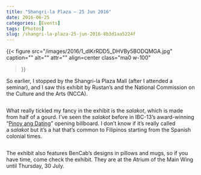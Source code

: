```yaml
---
title: "Shangri-la Plaza — 25 Jun 2016"
date: 2016-06-25
categories: [Events]
tags: [Photos]
slug: /shangri-la-plaza-25-jun-2016-8b3d1aa5224f
---
```


{{< figure
  src="/images/2016/1_dlKrRDD5_DHVBy5BODQMGA.jpg"
  caption=""
  alt="" attr="" 
  align=center class="ma0 w-100"
>}}

So earlier, I stopped by the Shangri-la Plaza Mall (after I attended a seminar), and I saw this exhibit by Rustan’s and the National Commission on the Culture and the Arts (NCCA).

<figure class="gallery-wrapper">
  <div class="gallery">
    <div class="gallery-item">
		<img alt="" src="/images/2016/1_ffJsbmDQ7nOhN4QQJRY2Uw.jpg" />
    </div>
    <div class="gallery-item">
		<img alt="" src="/images/2016/1_fCyq9Z3YDFZ3o_m3gDepYQ.jpg" />
    </div>
  </div>
  <div class="gallery">
    <div class="gallery-item">
		<img alt="" src="/images/2016/1_yENOqYPFcZ4bQVDX53hD0Q.jpg" />
    </div>
    <div class="gallery-item">
		<img alt="" src="/images/2016/1__AvnNVVaKFMoj7AZNv2-eg.jpg" />
    </div>
  </div>
</figure>
    

What really tickled my fancy in the exhibit is the _salakot_, which is made from half of a gourd. I’ve seen the _salakot_ before in IBC-13’s award-winning “[Pinoy ang Dating](https://www.youtube.com/watch?v=gBmc-wMbFnQ)” opening billboard. I don’t know if it’s really called a _salakot_ but it’s a hat that’s common to Filipinos starting from the Spanish colonial times.

<figure class="gallery-wrapper">
  <div class="gallery">
    <div class="gallery-item">
		<img alt="" src="/images/2016/1_8_yqi4Aht4c9PtrZD0lxHw.jpg" />
    </div>
    <div class="gallery-item">
		<img alt="" src="/images/2016/1_MWfTEgb9TGeR5xhTRuiP8w.jpg" />
    </div>
  </div>
  <div class="gallery">
    <div class="gallery-item">
		<img alt="" src="/images/2016/1_RaKs3-O_KcaJGNC1g0gwkg.jpg" />
    </div>
    <div class="gallery-item">
		<img alt="" src="/images/2016/1_5qd4TmNmWRBcqqhMMuw10w.jpg" />
    </div>
	<div class="gallery-item">
		<img alt="" src="/images/2016/1_nN3TTfMgJzVgZY2tE_G8HQ.jpg" />
    </div>
  </div>
</figure>
    

The exhibit also features BenCab’s designs in pillows and mugs, so if you have time, come check the exhibit. They are at the Atrium of the Main Wing until Thursday, 30 July.

<figure class="gallery-wrapper">
  <div class="gallery">
    <div class="gallery-item">
		<img alt="" src="/images/2016/1_INOgOijmqkPWmUCuPKCN9g.jpg" />
    </div>
    <div class="gallery-item">
		<img alt="" src="/images/2016/1_rrw4zpM4Ef-ASqveD7zjuA.jpg" />
    </div>
    <div class="gallery-item">
		<img alt="" src="/images/2016/1_Wv8knv8MNLTCqzvntVk2BA.jpg" />
    </div>
  </div>
  <div class="gallery">
    <div class="gallery-item">
		<img alt="" src="/images/2016/1_3dqcDR4iB0I48kj0-ql6hw.jpg" />
    </div>
    <div class="gallery-item">
		<img alt="" src="/images/2016/1_a-3s0shHu_r8rVx42LLvFA.jpg" />
    </div>
	<div class="gallery-item">
		<img alt="" src="/images/2016/1_DAL4jZYoEExuSKcGGoTAXQ.jpg" />
    </div>
  </div>
  <div class="gallery">
    <div class="gallery-item">
		<img alt="" src="/images/2016/1_mQgSenv45SS58u-7lPAplA.jpg" />
    </div>
    <div class="gallery-item">
		<img alt="" src="/images/2016/1_1BJEIFvYd60AwJvEb3TixQ.jpg" />
    </div>
	<div class="gallery-item">
		<img alt="" src="/images/2016/1_vOP5Ll6CzxdJviKle4-8AQ.jpg" />
    </div>
  </div>
</figure>